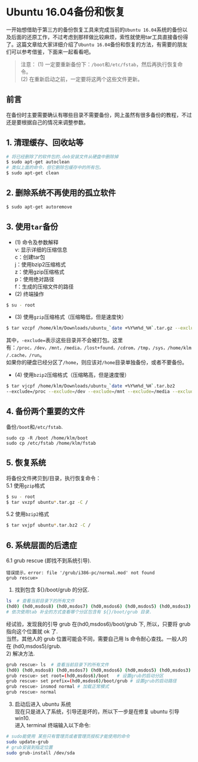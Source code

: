 # Ubuntu 16.04备份和恢复
一开始想借助于第三方的备份恢复工具来完成当前的`Ubuntu 16.04`系统的备份以及后面的还原工作，不过考虑到那样做比较麻烦，索性就使用tar工具直接备份得了。这篇文章给大家详细介绍了`Ubuntu 16.04`备份和恢复的方法，有需要的朋友们可以参考借鉴，下面来一起看看吧。    

> 注意：
(1) 一定要重新备份下：`/boot`和`/etc/fstab`，然后再执行恢复命令。   
(2) 在重新启动之前，一定要将这两个这些文件更新。

## 前言
 在备份时主要需要确认有哪些目录不需要备份，网上虽然有很多备份的教程，不过还是要根据自己的情况来调整参数。   

## 1. 清理缓存、回收站等   
```bash  
# 将已经删除了的软件包的.deb安装文件从硬盘中删除掉
$ sudo apt-get autoclean   
# 类似上面的命令，但它删除包缓存中的所有包。   
$ sudo apt-get clean
```
## 2. 删除系统不再使用的孤立软件     
```bash
$ sudo apt-get autoremove
```
## 3. 使用`tar`备份
- (1) 命令及参数解释    
 v: 显示详细的压缩信息   
 c：创建tar包   
 j：使用bzip2压缩格式    
 z：使用gzip压缩格式    
 p：使用绝对路径    
 f：生成的压缩文件的路径    
- (2) 终端操作    
```bash
$ su - root
```
- (3) 使用`gzip`压缩格式（压缩略低，但是速度快）    
```bash
$ tar vzcpf /home/klm/Downloads/ubuntu_`date +%Y%m%d_%H`.tar.gz --exclude=/proc --exclude=/dev --exclude=/mnt --exclude=/media --exclude=/lost+found --exclude=/cdrom --exclude=/tmp --exclude=/sys --exclude=/home/klm/.cache --exclude=/home/klm/pkgs --exclude=/home/klm/Downloads --exclude=/run  / > /home/klm/Downloads/ubuntu_`date +%Y%m%d_%H`.log 2> /home/klm/Downloads/ubuntu_`date +%Y%m%d_%H`.error
```
其中，`-exclude=`表示这些目录并不会被打包。这里有：`/proc，/dev，/mnt，/media，/lost+found，/cdrom，/tmp，/sys，/home/klm/.cache，/run`。    
如果你的硬盘已经分区了`/home`，则应该对`/home`目录单独备份，或者不要备份。    
- (4) 使用`bzip2`压缩格式（压缩略高，但是速度慢）   
```bash
$ tar vjcpf /home/klm/Downloads/ubuntu_`date +%Y%m%d_%H`.tar.bz2
--exclude=/proc --exclude=/dev --exclude=/mnt --exclude=/media --exclude=/lost+found --exclude=/cdrom --exclude=/tmp --exclude=/sys --exclude=/home/klm/.cache --exclude=/home/klm/pkgs --exclude=/home/klm/Downloads --exclude=/run  / > /home/klm/Downloads/ubuntu_`date +%Y%m%d_%H`.log 2> /home/klm/Downloads/ubuntu_`date +%Y%m%d_%H`.error
```

## 4. 备份两个重要的文件    
 备份`/boot`和`/etc/fstab`.        
```
sudo cp -R /boot /home/klm/boot
sudo cp /etc/fstab /home/klm/fstab
```

## 5. 恢复系统    
将备份文件拷贝到/目录，执行恢复命令：   
5.1 使用`gzip`格式   
```bash
$ su - root
$ tar vxzpf ubuntu*.tar.gz -C /
```
5.2 使用`bzip2`格式   
```bash
$ tar vxjpf ubuntu*.tar.bz2 -C /
```

## 6. 系统层面的后遗症    
6.1 grub rescue (即找不到系统引导).   
```
错误提示，error: file '/grub/i386-pc/normal.mod' not found   
grub rescue>
```
1) 找到包含 ${}/boot/grub 的分区.   
```bash
ls  # 查看当前目录下的所有文件  
(hd0) (hd0,msdos8) (hd0,msdos7) (hd0,msdos6) (hd0,msdos5) (hd0,msdos3) (hd0,msdos2) (hd0,msdos1)
# 依次使用tab 补全的方式查看哪个分区包含有 ${}/boot/grub 目录.   
```
经试验，发现我的引导 grub 在(hd0,msdos6)/boot/grub 下, 所以，只要将 grub 指向这个位置就 ok 了.   
当然，其他人的 grub 位置可能会不同，需要自己用 ls 命令耐心查找。一般人的在 (hd0,msdos5)/grub.   
2) 解决方法.   
```bash
grub rescue> ls  # 查看当前目录下的所有文件  
(hd0) (hd0,msdos8) (hd0,msdos7) (hd0,msdos6) (hd0,msdos5) (hd0,msdos3) (hd0,msdos2) (hd0,msdos1)  
grub rescue> set root=(hd0,msdos6)/boot   # 设置grub的启动分区  
grub rescue> set prefix=(hd0,msdos6)/boot/grub # 设置grub的启动路径  
grub rescue> insmod normal # 加载正常模式  
grub rescue> normal  
```
3) 启动后进入 ubuntu 系统   
现在只是进入了系统，引导还是坏的，所以下一步是在修复 ubuntu 引导 win10.   
进入 terminal 终端输入以下命令:   
```bash
# sudo能使用 某些只有管理员或者管理员授权才能使用的命令  
sudo update-grub  
# grub安装到指定位置  
sudo grub-install /dev/sda 
``` 